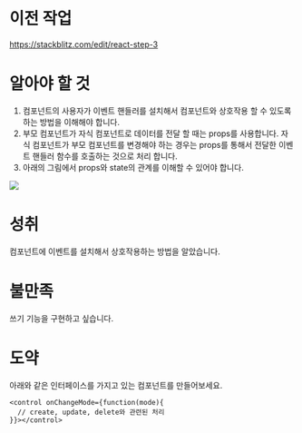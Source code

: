 # 이전 작업 
https://stackblitz.com/edit/react-step-3

# 알아야 할 것 
1. 컴포넌트의 사용자가 이벤트 핸들러를 설치해서 컴포넌트와 상호작용 할 수 있도록 하는 방법을 이해해야 합니다. 
1. 부모 컴포넌트가 자식 컴포넌트로 데이터를 전달 할 때는 props를 사용합니다. 자식 컴포넌트가 부모 컴포넌트를 변경해야 하는 경우는 props를 통해서 전달한 이벤트 핸들러 함수를 호출하는 것으로 처리 합니다. 
1. 아래의 그림에서 props와 state의 관계를 이해할 수 있어야 합니다. 

![](https://blog.kakaocdn.net/dn/rH4LA/btqF16Gn9C4/yUtBnxdij7DpdL7ySN6IQ0/img.png)


# 성취
컴포넌트에 이벤트를 설치해서 상호작용하는 방법을 알았습니다. 

# 불만족
쓰기 기능을 구현하고 싶습니다. 

# 도약
아래와 같은 인터페이스를 가지고 있는 컴포넌트를 만들어보세요. 
```
<control onChangeMode={function(mode){
  // create, update, delete와 관련된 처리
}}></control>
```